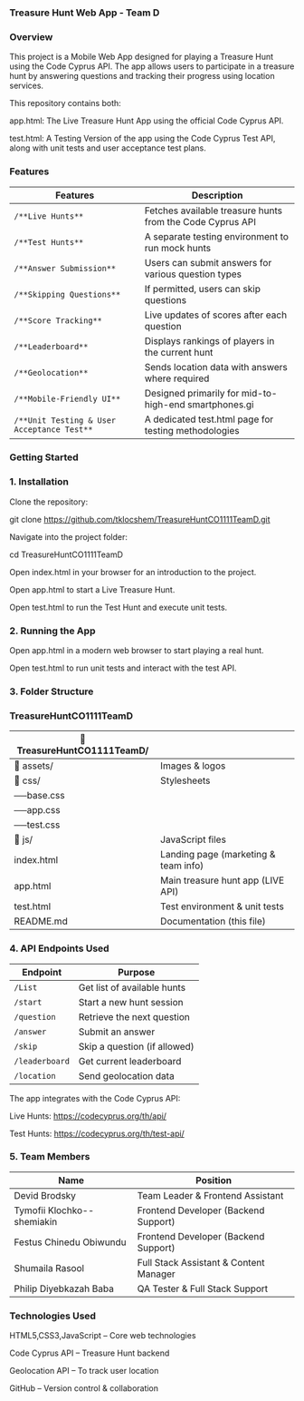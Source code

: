 ### Treasure Hunt Web App - Team D

### Overview

This project is a Mobile Web App designed for playing a Treasure Hunt using the Code Cyprus API. The app allows users to participate in a treasure hunt by answering questions and tracking their progress using location services.

This repository contains both:

app.html: The Live Treasure Hunt App using the official Code Cyprus API.

test.html: A Testing Version of the app using the Code Cyprus Test API, along with unit tests and user acceptance test plans.

### Features

| Features                                   | Description                                               |
|--------------------------------------------|-----------------------------------------------------------|
| `/**Live Hunts**`                          | Fetches available treasure hunts from the Code Cyprus API |
| `/**Test Hunts**`                          | A separate testing environment to run mock hunts          |
| `/**Answer Submission**`                   | Users can submit answers for various question types       |
| `/**Skipping Questions**`                  | If permitted, users can skip questions                    |
| `/**Score Tracking**`                      | Live updates of scores after each question                |
| `/**Leaderboard**`                         | Displays rankings of players in the current hunt          |
| `/**Geolocation**`                         | Sends location data with answers where required           |
| `/**Mobile-Friendly UI**`                  | Designed primarily for mid-to-high-end smartphones.gi     |
| `/**Unit Testing & User Acceptance Test**` | A dedicated test.html page for testing methodologies      |
     

### Getting Started

### 1.  Installation

Clone the repository:

git clone https://github.com/tklocshem/TreasureHuntCO1111TeamD.git

Navigate into the project folder:

cd TreasureHuntCO1111TeamD

Open index.html in your browser for an introduction to the project.

Open app.html to start a Live Treasure Hunt.

Open test.html to run the Test Hunt and execute unit tests.

### 2. Running the App

Open app.html in a modern web browser to start playing a real hunt.

Open test.html to run unit tests and interact with the test API.

### 3.   Folder Structure

### TreasureHuntCO1111TeamD


| 📂 TreasureHuntCO1111TeamD/ |                                      |
|-----------------------------|--------------------------------------|
| 📂 assets/                  | Images & logos                       |
| 📂 css/                     | Stylesheets                          |
| ──base.css                  |                                      |
| ──app.css                   |                                      |
| ──test.css                  |                                      |
| 📂 js/                      | JavaScript files                     |
| index.html                  | Landing page (marketing & team info) |
| app.html                    | Main treasure hunt app (LIVE API)    |
| test.html                   | Test environment & unit tests        |
| README.md                   | Documentation (this file)            |


### 4. API Endpoints Used


|   Endpoint       | Purpose                                 |
|------------------|-----------------------------------------|
|   `/List`        | Get list of available hunts             |
|   `/start`       | Start a new hunt session                |
|   `/question`    | Retrieve the next question              |
|   `/answer`      | Submit an answer                        |
|   `/skip`        | Skip a question (if allowed)            |
|   `/leaderboard` | Get current leaderboard                 |
|   `/location`    | Send geolocation data                   |


The app integrates with the Code Cyprus API:

Live Hunts: https://codecyprus.org/th/api/

Test Hunts: https://codecyprus.org/th/test-api/

### 5. Team Members

|          Name                    | Position                                  |
|----------------------------------|-------------------------------------------|
|  Devid Brodsky                   | Team Leader & Frontend Assistant          |     
|  Tymofii Klochko--shemiakin      | Frontend Developer (Backend Support)      |
|  Festus Chinedu Obiwundu         | Frontend Developer (Backend Support)      |
|  Shumaila Rasool                 | Full Stack Assistant & Content Manager    |
|  Philip Diyebkazah Baba          | QA Tester & Full Stack Support            |



### Technologies Used

HTML5,CSS3,JavaScript – Core web technologies


Code Cyprus API – Treasure Hunt backend

Geolocation API – To track user location

GitHub – Version control & collaboration
